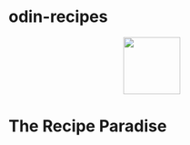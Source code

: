 # odin-recipes

<div id="header" align="center">
  <img src="https://media0.giphy.com/media/v1.Y2lkPTc5MGI3NjExd3IxbHlldW5iemcyeWNyN3d0OXduanZraWt2azA1YmFuemdhdWNjZSZlcD12MV9pbnRlcm5hbF9naWZfYnlfaWQmY3Q9cw/Jq6XWnYR82RWOPoIre/giphy.webp" width="100"/>
</div>

<h1>The Recipe Paradise</h1>
